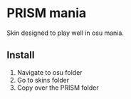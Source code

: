 # PRISM mania

Skin designed to play well in osu mania.

## Install
1. Navigate to osu folder
2. Go to skins folder
3. Copy over the PRISM folder

